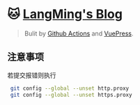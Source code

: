 # &#x1F431; [LangMing's Blog](https://weimin1992.github.io/)

> Bulit by [Github Actions](https://docs.github.com/zh/actions) and [VuePress](https://v2.vuepress.vuejs.org/zh/).

## 注意事项

若提交报错则执行

``` bash
 git config --global --unset http.proxy
 git config --global --unset https.proxy
```
